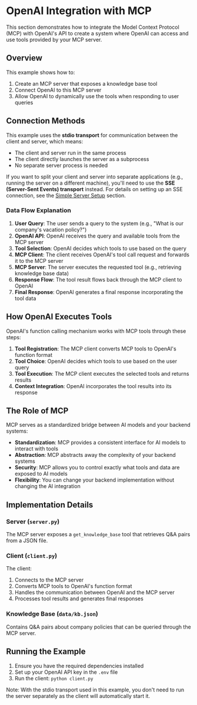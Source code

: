 # OpenAI Integration with MCP

This section demonstrates how to integrate the Model Context Protocol (MCP) with OpenAI's API to create a system where OpenAI can access and use tools provided by your MCP server.

## Overview

This example shows how to:

1. Create an MCP server that exposes a knowledge base tool
2. Connect OpenAI to this MCP server
3. Allow OpenAI to dynamically use the tools when responding to user queries

## Connection Methods

This example uses the **stdio transport** for communication between the client and server, which means:

- The client and server run in the same process
- The client directly launches the server as a subprocess
- No separate server process is needed

If you want to split your client and server into separate applications (e.g., running the server on a different machine), you'll need to use the **SSE (Server-Sent Events) transport** instead. For details on setting up an SSE connection, see the [Simple Server Setup](../2-simple-server-setup) section.

### Data Flow Explanation

1. **User Query**: The user sends a query to the system (e.g., "What is our company's vacation policy?")
2. **OpenAI API**: OpenAI receives the query and available tools from the MCP server
3. **Tool Selection**: OpenAI decides which tools to use based on the query
4. **MCP Client**: The client receives OpenAI's tool call request and forwards it to the MCP server
5. **MCP Server**: The server executes the requested tool (e.g., retrieving knowledge base data)
6. **Response Flow**: The tool result flows back through the MCP client to OpenAI
7. **Final Response**: OpenAI generates a final response incorporating the tool data

## How OpenAI Executes Tools

OpenAI's function calling mechanism works with MCP tools through these steps:

1. **Tool Registration**: The MCP client converts MCP tools to OpenAI's function format
2. **Tool Choice**: OpenAI decides which tools to use based on the user query
3. **Tool Execution**: The MCP client executes the selected tools and returns results
4. **Context Integration**: OpenAI incorporates the tool results into its response

## The Role of MCP

MCP serves as a standardized bridge between AI models and your backend systems:

- **Standardization**: MCP provides a consistent interface for AI models to interact with tools
- **Abstraction**: MCP abstracts away the complexity of your backend systems
- **Security**: MCP allows you to control exactly what tools and data are exposed to AI models
- **Flexibility**: You can change your backend implementation without changing the AI integration

## Implementation Details

### Server (`server.py`)

The MCP server exposes a `get_knowledge_base` tool that retrieves Q&A pairs from a JSON file.

### Client (`client.py`)

The client:

1. Connects to the MCP server
2. Converts MCP tools to OpenAI's function format
3. Handles the communication between OpenAI and the MCP server
4. Processes tool results and generates final responses

### Knowledge Base (`data/kb.json`)

Contains Q&A pairs about company policies that can be queried through the MCP server.

## Running the Example

1. Ensure you have the required dependencies installed
2. Set up your OpenAI API key in the `.env` file
3. Run the client: `python client.py`

Note: With the stdio transport used in this example, you don't need to run the server separately as the client will automatically start it.
